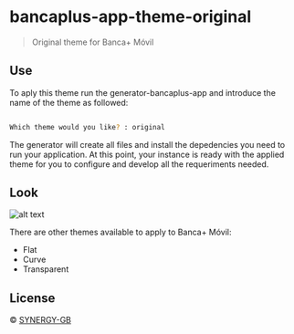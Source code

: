 # bancaplus-app-theme-original

> Original theme for Banca+ Móvil


## Use
To aply this theme run the generator-bancaplus-app and introduce the name of the theme as followed:

```bash

Which theme would you like? : original
```

The generator will create all files and install the depedencies you need to run your application. At this point, your instance is ready with the applied theme for you to configure and develop all the requeriments needed.

## Look

![alt text](http://blog.synergy-gb.com/assets/img/temas/tema1_original.png)


There are other themes available to apply to Banca+ Móvil:
* Flat
* Curve
* Transparent


## License

 © [SYNERGY-GB]()


